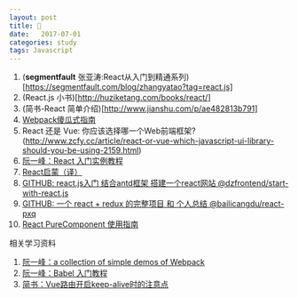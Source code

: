 ```yaml
---
layout: post
title: 🐋 
date:   2017-07-01
categories: study
tags: Javascript
---
```



1. (__segmentfault__ 张亚涛:React从入门到精通系列)[https://segmentfault.com/blog/zhangyatao?tag=react.js]
2. (React.js 小书)[http://huziketang.com/books/react/]
3. (简书-React 简单介绍)[http://www.jianshu.com/p/ae482813b791]
4. [Webpack傻瓜式指南](https://zhuanlan.zhihu.com/p/20367175?columnSlug=FrontendMagazine)
5. React 还是 Vue: 你应该选择哪一个Web前端框架?(http://www.zcfy.cc/article/react-or-vue-which-javascript-ui-library-should-you-be-using-2159.html)
6. [阮一峰：React 入门实例教程](http://www.ruanyifeng.com/blog/2015/03/react.html)
7. [React启蒙（译）](https://zhangwang1990.gitbooks.io/reactenlightenment/content/%E5%88%9D%E6%8E%A2React.html)
8. [GITHUB: react.js入门 结合antd框架 搭建一个react网站 @dzfrontend/start-with-react.js](https://github.com/dzfrontend/start-with-react.js)
9. [GITHUB: 一个 react + redux 的完整项目 和 个人总结 @bailicangdu/react-pxq](https://github.com/bailicangdu/react-pxq)
10. [React PureComponent 使用指南](https://wulv.site/2017-05-31/react-purecomponent.html)

相关学习资料

1. [阮一峰：a collection of simple demos of Webpack](https://github.com/ruanyf/webpack-demos#demo01-entry-file-source)
2. [阮一峰：Babel 入门教程](http://www.ruanyifeng.com/blog/2016/01/babel.html)
3. [简书：Vue路由开启keep-alive时的注意点](http://www.jianshu.com/p/42429f4d8f9e?nomobile=yes)